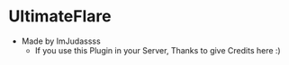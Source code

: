 # UltimateFlare
 * Made by ImJudassss
   * If you use this Plugin in your Server, Thanks to give Credits here :)
